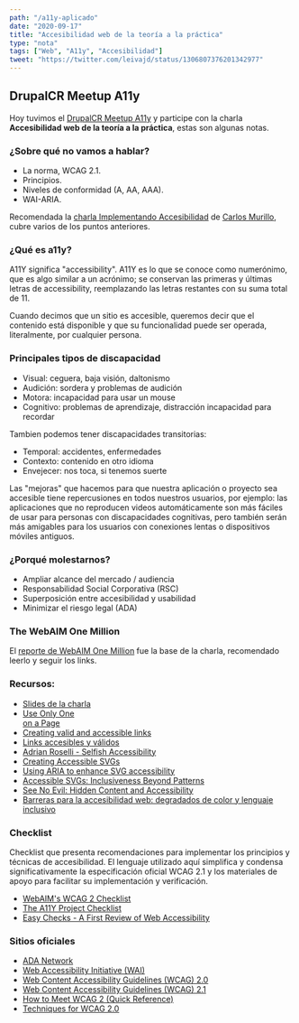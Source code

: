 ```yaml
---
path: "/a11y-aplicado"
date: "2020-09-17"
title: "Accesibilidad web de la teoría a la práctica"
type: "nota"
tags: ["Web", "A11y", "Accesibilidad"]
tweet: "https://twitter.com/leivajd/status/1306807376201342977"
---
```


## DrupalCR Meetup A11y

Hoy tuvimos el [DrupalCR Meetup A11y](https://youtu.be/NCgFw3YW1IU) y participe con la charla **Accesibilidad web de la teoría a la práctica**, estas son algunas notas.

### ¿Sobre qué no vamos a hablar?

- La norma, WCAG 2.1.
- Principios.
- Niveles de conformidad (A, AA, AAA).
- WAI-ARIA.

Recomendada la [charla Implementando Accesibilidad](https://youtu.be/oR2kvW1TxXY) de [Carlos Murillo](https://twitter.com/zoncho), cubre varios de los puntos anteriores.

### ¿Qué es a11y?

A11Y significa "accessibility". A11Y es lo que se conoce como numerónimo, que es algo similar a un acrónimo; se conservan las primeras y últimas letras de accessibility, reemplazando las letras restantes con su suma total de 11.

Cuando decimos que un sitio es accesible, queremos decir que el contenido está disponible y que su funcionalidad puede ser operada, literalmente, por cualquier persona.

### Principales tipos de discapacidad

- Visual: ceguera, baja visión, daltonismo
- Audición: sordera y problemas de audición
- Motora: incapacidad para usar un mouse
- Cognitivo: problemas de aprendizaje, distracción incapacidad para recordar

Tambien podemos tener discapacidades transitorias:

- Temporal: accidentes, enfermedades
- Contexto: contenido en otro idioma
- Envejecer: nos toca, si tenemos suerte

Las "mejoras" que hacemos para que nuestra aplicación o proyecto sea accesible tiene repercusiones en todos nuestros usuarios, por ejemplo: las aplicaciones que no reproducen videos automáticamente son más fáciles de usar para personas con discapacidades cognitivas, pero también serán más amigables para los usuarios con conexiones lentas o dispositivos móviles antiguos.

### ¿Porqué molestarnos?

- Ampliar alcance del mercado / audiencia
- Responsabilidad Social Corporativa (RSC)
- Superposición entre accesibilidad y usabilidad
- Minimizar el riesgo legal (ADA)

### The WebAIM One Million

El [reporte de WebAIM One Million](https://webaim.org/projects/million/) fue la base de la charla, recomendado leerlo y seguir los links.

### Recursos:

- [Slides de la charla](https://docs.google.com/presentation/d/1EvKi9ORbAwi-ih3L1SqKzqbnxTd1FFOPAxl5CcgXovc/edit?usp=sharing)
- [Use Only One <main> on a Page](https://adrianroselli.com/2015/09/use-only-one-main-on-a-page.html)
- [Creating valid and accessible links](https://www.a11yproject.com/posts/2019-02-15-creating-valid-and-accessible-links/)
- [Links accesibles y válidos](https://leivajd.com/nota/links-accesibles)
- [Adrian Roselli - Selfish Accessibility](https://youtu.be/-O5b529V96g)
- [Creating Accessible SVGs](https://www.deque.com/blog/creating-accessible-svgs/)
- [Using ARIA to enhance SVG accessibility](https://developer.paciellogroup.com/blog/2013/12/using-aria-enhance-svg-accessibility/)
- [Accessible SVGs: Inclusiveness Beyond Patterns](https://www.smashingmagazine.com/2020/03/accessible-svgs-inclusiveness-beyond-patterns/)
- [See No Evil: Hidden Content and Accessibility](https://cloudfour.com/thinks/see-no-evil-hidden-content-and-accessibility/)
- [Barreras para la accesibilidad web: degradados de color y lenguaje inclusivo](https://wordpress.tv/2020/05/09/vicent-sanchis-barreras-para-la-accesibilidad-web-degradados-de-color-y-lenguaje-inclusivo/)

### Checklist

Checklist que presenta recomendaciones para implementar los principios y técnicas de accesibilidad. El lenguaje utilizado aquí simplifica y condensa significativamente la especificación oficial WCAG 2.1 y los materiales de apoyo para facilitar su implementación y verificación.

* [WebAIM's WCAG 2 Checklist](https://webaim.org/standards/wcag/checklist)
* [The A11Y Project Checklist](https://a11yproject.com/checklist/)
* [Easy Checks - A First Review of Web Accessibility](https://www.w3.org/WAI/test-evaluate/preliminary/#main)


### Sitios oficiales
* [ADA Network](https://adata.org/)
* [Web Accessibility Initiative (WAI)](https://www.w3.org/WAI/)
* [Web Content Accessibility Guidelines (WCAG) 2.0](https://www.w3.org/TR/WCAG20/)
* [Web Content Accessibility Guidelines (WCAG) 2.1](https://www.w3.org/TR/WCAG21/)
* [How to Meet WCAG 2 (Quick Reference)](https://www.w3.org/WAI/WCAG21/quickref/)
* [Techniques for WCAG 2.0](https://www.w3.org/TR/WCAG20-TECHS/)

